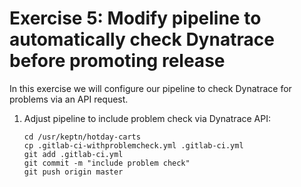 # Exercise 5: Modify pipeline to automatically check Dynatrace before promoting release
In this exercise we will configure our pipeline to check Dynatrace for problems via an API request. 

1. Adjust pipeline to include problem check via Dynatrace API:
    ```console
    cd /usr/keptn/hotday-carts
    cp .gitlab-ci-withproblemcheck.yml .gitlab-ci.yml
    git add .gitlab-ci.yml
    git commit -m "include problem check"
    git push origin master
    ```